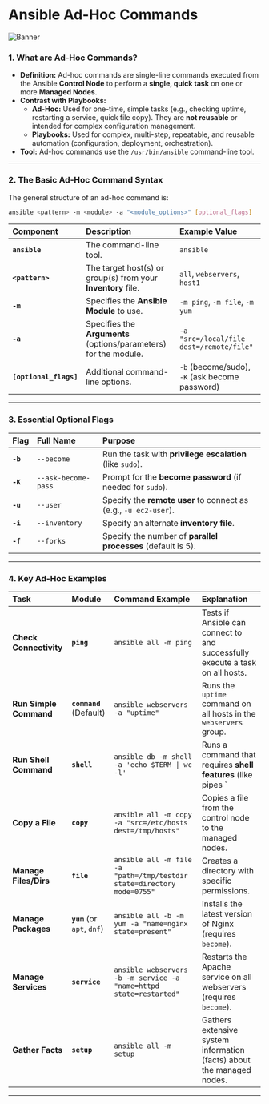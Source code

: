 # Ansible Ad-Hoc Commands

<img src="https://github.com/bhuvan-raj/Ansible-Zero-to-Hero/blob/main/assets/adhoc.png" alt="Banner" />

### **1. What are Ad-Hoc Commands?**

  * **Definition:** Ad-hoc commands are single-line commands executed from the Ansible **Control Node** to perform a **single, quick task** on one or more **Managed Nodes**.
  * **Contrast with Playbooks:**
      * **Ad-Hoc:** Used for one-time, simple tasks (e.g., checking uptime, restarting a service, quick file copy). They are **not reusable** or intended for complex configuration management.
      * **Playbooks:** Used for complex, multi-step, repeatable, and reusable automation (configuration, deployment, orchestration).
  * **Tool:** Ad-hoc commands use the `/usr/bin/ansible` command-line tool.

-----

### **2. The Basic Ad-Hoc Command Syntax**

The general structure of an ad-hoc command is:

```bash
ansible <pattern> -m <module> -a "<module_options>" [optional_flags]
```

| Component | Description | Example Value |
| :--- | :--- | :--- |
| **`ansible`** | The command-line tool. | `ansible` |
| **`<pattern>`** | The target host(s) or group(s) from your **Inventory** file. | `all`, `webservers`, `host1` |
| **`-m`** | Specifies the **Ansible Module** to use. | `-m ping`, `-m file`, `-m yum` |
| **`-a`** | Specifies the **Arguments** (options/parameters) for the module. | `-a "src=/local/file dest=/remote/file"` |
| **`[optional_flags]`** | Additional command-line options. | `-b` (become/sudo), `-K` (ask become password) |

-----

### **3. Essential Optional Flags**

| Flag | Full Name | Purpose |
| :--- | :--- | :--- |
| **`-b`** | `--become` | Run the task with **privilege escalation** (like `sudo`). |
| **`-K`** | `--ask-become-pass` | Prompt for the **become password** (if needed for `sudo`). |
| **`-u`** | `--user` | Specify the **remote user** to connect as (e.g., `-u ec2-user`). |
| **`-i`** | `--inventory` | Specify an alternate **inventory file**. |
| **`-f`** | `--forks` | Specify the number of **parallel processes** (default is 5). |

-----

### **4. Key Ad-Hoc Examples**

| Task | Module | Command Example | Explanation |
| :--- | :--- | :--- | :--- |
| **Check Connectivity** | **`ping`** | `ansible all -m ping` | Tests if Ansible can connect to and successfully execute a task on all hosts. |
| **Run Simple Command** | **`command`** (Default) | `ansible webservers -a "uptime"` | Runs the `uptime` command on all hosts in the `webservers` group. |
| **Run Shell Command** | **`shell`** | `ansible db -m shell -a 'echo $TERM \| wc -l'` | Runs a command that requires **shell features** (like pipes `|` or variables `$`). |
| **Copy a File** | **`copy`** | `ansible all -m copy -a "src=/etc/hosts dest=/tmp/hosts"` | Copies a file from the control node to the managed nodes. |
| **Manage Files/Dirs** | **`file`** | `ansible all -m file -a "path=/tmp/testdir state=directory mode=0755"` | Creates a directory with specific permissions. |
| **Manage Packages** | **`yum`** (or `apt`, `dnf`) | `ansible all -b -m yum -a "name=nginx state=present"` | Installs the latest version of Nginx (requires `become`). |
| **Manage Services** | **`service`** | `ansible webservers -b -m service -a "name=httpd state=restarted"` | Restarts the Apache service on all webservers (requires `become`). |
| **Gather Facts** | **`setup`** | `ansible all -m setup` | Gathers extensive system information (facts) about the managed nodes. |

-----

